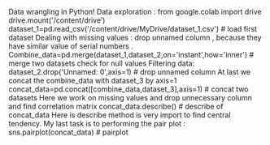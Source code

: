 Data wrangling in Python!
Data exploration : from google.colab import drive 
                   drive.mount('/content/drive’)
dataset_1=pd.read_csv('/content/drive/MyDrive/dataset_1.csv') # load first dataset
Dealing with missing values : drop unnamed column , because they have similar value of serial numbers .
Combine_data=pd.merge(dataset_1,dataset_2,on='instant',how='inner') # merge two datasets
check for null values
Filtering data: dataset_2.drop('Unnamed: 0',axis=1) # drop unnamed column
At last we concat the combine_data with dataset_3 by axis=1
concat_data=pd.concat([combine_data,dataset_3],axis=1) # concat two datasets
Here we work on missing values and drop unnecessary column and find correlation matrix 
concat_data.describe() # describe of concat_data
Here is describe method is very import to find central tendency.
My last task is to performing the pair plot :
sns.pairplot(concat_data) # pairplot
